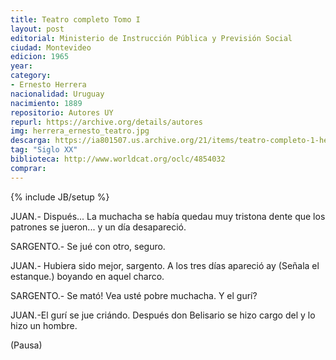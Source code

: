 ```yaml
---
title: Teatro completo Tomo I
layout: post
editorial: Ministerio de Instrucción Pública y Previsión Social
ciudad: Montevideo
edicion: 1965
year: 
category:
- Ernesto Herrera
nacionalidad: Uruguay
nacimiento: 1889
repositorio: Autores UY
repurl: https://archive.org/details/autores
img: herrera_ernesto_teatro.jpg
descarga: https://ia801507.us.archive.org/21/items/teatro-completo-1-herrera-ernesto/Teatro%20Completo%201%20-%20Herrera%2C%20Ernesto.pdf
tag: "Siglo XX"
biblioteca: http://www.worldcat.org/oclc/4854032
comprar: 
---
```

{% include JB/setup %}

JUAN.- Dispués... La muchacha se había quedau muy tristona dente que los patrones se jueron... y un día desapareció.

 
SARGENTO.- Se jué con otro, seguro.
 
JUAN.- Hubiera sido mejor, sargento. A los tres días apareció ay (Señala el estanque.) boyando en aquel charco.

SARGENTO.- Se mató! Vea usté pobre muchacha. Y el gurí?

JUAN.-El gurí se jue criándo. Después don Belisario se hizo cargo del y lo hizo un hombre.

(Pausa)
